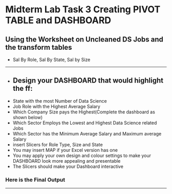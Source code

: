 # Midterm Lab Task 3 Creating PIVOT TABLE and DASHBOARD
## Using the Worksheet on Uncleaned DS Jobs and the transform tables
-  Sal By Role, Sal By State, Sal by Size
  ---
-  ## Design your DASHBOARD that would highlight the ff:
-  State with the most Number of Data Science
-  Job Role with the Highest Average Salary
-  Which Company Size pays the Highest(Complete the dashboard as shown below)
-  Which Sector Employs the Lowest and Highest Data Science related Jobs
-  Which Sector has the Minimum Average Salary and Maximum average Salary
- insert Slicers for Role Type, Size and State
- You may insert MAP if your Excel version has one
- You may apply your own design and colour settings to make your DASHBOARD look more appealing and presentable
- The Slicers should make your Dashboard interactive

### Here is the Final Output
---
